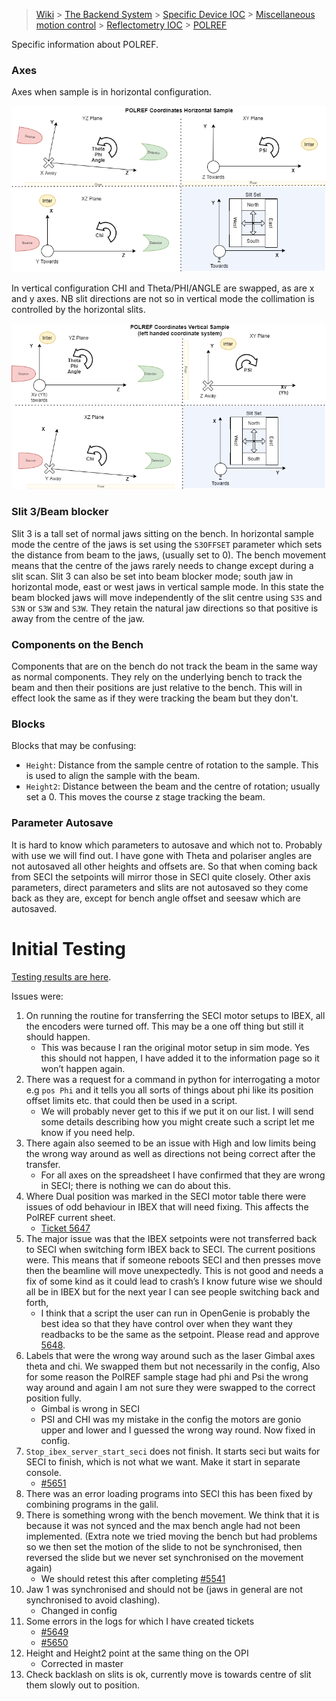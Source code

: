 > [Wiki](Home) > [The Backend System](The-Backend-System) > [Specific Device IOC](Specific-Device-IOC) > [Miscellaneous motion control](Miscellaneous-Motion-Control) > [Reflectometry IOC](Reflectometry-IOC) > [POLREF](Reflectomtery-IOC-POLREF)

Specific information about POLREF.

### Axes

Axes when sample is in horizontal configuration. 

![axes directions on POLREF](reflectometers/AxesOnPolref.png)

In vertical configuration CHI and Theta/PHI/ANGLE are swapped, as are x and y axes. NB slit directions are not so in vertical mode the collimation is controlled by the horizontal slits.

![axes directions on POLREF in vertical mode](reflectometers/AxesOnPolrefVertical.png)

### Slit 3/Beam blocker

Slit 3 is a tall set of normal jaws sitting on the bench. In horizontal sample mode the centre of the jaws is set using the `S3OFFSET` parameter which sets the distance from beam to the jaws, (usually set to 0). The bench movement means that the centre of the jaws rarely needs to change except during a slit scan.
Slit 3 can also be set into beam blocker mode; south jaw in horizontal mode, east or west jaws in vertical sample mode. In this state the beam blocked jaws will move independently of the slit centre using `S3S` and `S3N` or `S3W` and `S3W`. They retain the natural jaw directions so that positive is away from the centre of the jaw.

### Components on the Bench

Components that are on the bench do not track the beam in the same way as normal components. They rely on the underlying bench to track the beam and then their positions are just relative to the bench. This will in effect look the same as if they were tracking the beam but they don't.

### Blocks

Blocks that may be confusing:

- `Height`: Distance from the sample centre of rotation to the sample. This is used to align the sample with the beam.
- `Height2`: Distance between the beam and the centre of rotation; usually set a 0. This moves the course z stage tracking the beam.

### Parameter Autosave

It is hard to know which parameters to autosave and which not to. Probably with use we will find out. I have gone with Theta and polariser angles are not autosaved all other heights and offsets are. So that when coming back from SECI the setpoints will mirror those in SECI quite closely. Other axis parameters, direct parameters and slits are not autosaved so they come back as they are, except for bench angle offset and seesaw which are autosaved.


# Initial Testing

[Testing results are here](reflectometers/tests_POLREF_2020_08_20.xlsx).

Issues were:

1. On running the routine for transferring the SECI motor setups to IBEX, all the encoders were turned off. This may be a one off thing but still it should happen.
    - This was because I ran the original motor setup in sim mode. Yes this should not happen, I have added it to the information page so it won’t happen again.
1. There was a request for a command in python for interrogating a motor e.g `pos Phi`  and it tells you all sorts of things about phi like its position offset limits etc. that could then be used in a script.
    - We will probably never get to this if we put it on our list. I will send some details describing how you might create such a script let me know if you need help.
1. There again also seemed to be an issue with High and low limits being the wrong way around as well as directions not being correct after the transfer. 
    - For all axes on the spreadsheet I have confirmed that they are wrong in SECI; there is nothing we can do about this.
1. Where Dual position was marked in the SECI motor table there were issues of odd behaviour in IBEX that will need fixing. This affects the PolREF current sheet.
    - [Ticket 5647](https://github.com/ISISComputingGroup/IBEX/issues/5647) 
1. The major issue was that the IBEX setpoints were not transferred back to SECI when switching form IBEX back to SECI. The current positions were. This means that if someone reboots SECI and then presses move then the beamline will move unexpectedly. This is not good and needs a fix of some kind as it could lead to crash’s I know future wise we should all be in IBEX but for the next year I can see people switching back and forth,
    - I think that a script the user can run in OpenGenie is probably the best idea so that they have control over when they want they readbacks to be the same as the setpoint. Please read and approve [5648](https://github.com/ISISComputingGroup/IBEX/issues/5648). 
1. Labels that were the wrong way around such as the laser Gimbal axes theta and chi. We swapped them but not necessarily in the config, Also for some reason the PolREF sample stage had phi and Psi the wrong way around and again I am not sure they were swapped to the correct position fully.
    - Gimbal is wrong in SECI
    - PSI and CHI was my mistake in the config the motors are gonio upper and lower and I guessed the wrong way round. Now fixed in config.
1. `Stop_ibex_server_start_seci` does not finish. It starts seci but waits for SECI to finish, which is not what we want. Make it start in separate console.
    - [#5651](https://github.com/ISISComputingGroup/IBEX/issues/5651) 
1. There was an error loading programs into SECI this has been fixed by combining programs in the galil.
1. There is something wrong with the bench movement. We think that it is because it was not synced and the max bench angle had not been implemented. (Extra note we tried moving the bench but had problems so we then set the motion of the slide to not be synchronised, then reversed the slide but we never set synchronised on the movement again)
    - We should retest this after completing [#5541](https://github.com/ISISComputingGroup/IBEX/issues/5541) 
1. Jaw 1 was synchronised and should not be (jaws in general are not synchronised to avoid clashing).
    - Changed in config
1. Some errors in the logs for which I have created tickets
    - [#5649](https://github.com/ISISComputingGroup/IBEX/issues/5649)
    - [#5650](https://github.com/ISISComputingGroup/IBEX/issues/5650)
1. Height and Height2 point at the same thing on the OPI
    - Corrected in master
1. Check backlash on slits is ok, currently move is towards centre of slit them slowly out to position.

